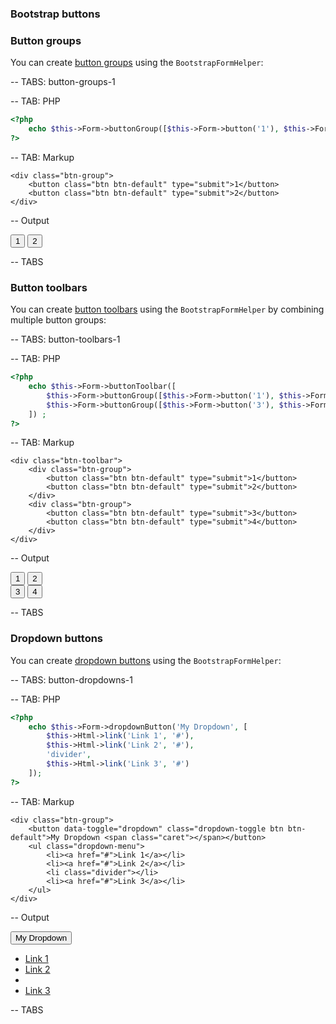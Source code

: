 ### Bootstrap buttons

### Button groups

You can create [button groups](http://getbootstrap.com/components/#btn-groups) using the `BootstrapFormHelper`:

-- TABS: button-groups-1

-- TAB: PHP

```php
<?php
    echo $this->Form->buttonGroup([$this->Form->button('1'), $this->Form->button('2')]) ;
?>
```

-- TAB: Markup

```markup
<div class="btn-group">
    <button class="btn btn-default" type="submit">1</button>
    <button class="btn btn-default" type="submit">2</button>
</div>
```

-- Output

<div class="btn-group">
    <button class="btn btn-default" type="submit">1</button>
    <button class="btn btn-default" type="submit">2</button>
</div>

-- TABS

### Button toolbars

You can create [button toolbars](http://getbootstrap.com/components/#btn-groups-toolbar) using the `BootstrapFormHelper` by
combining multiple button groups:

-- TABS: button-toolbars-1

-- TAB: PHP

```php
<?php
    echo $this->Form->buttonToolbar([
        $this->Form->buttonGroup([$this->Form->button('1'), $this->Form->button('2')]),
        $this->Form->buttonGroup([$this->Form->button('3'), $this->Form->button('4')])
    ]) ;
?>
```

-- TAB: Markup

```markup
<div class="btn-toolbar">
    <div class="btn-group">
        <button class="btn btn-default" type="submit">1</button>
        <button class="btn btn-default" type="submit">2</button>
    </div>
    <div class="btn-group">
        <button class="btn btn-default" type="submit">3</button>
        <button class="btn btn-default" type="submit">4</button>
    </div>
</div>
```

-- Output

<div class="btn-toolbar">
    <div class="btn-group">
        <button class="btn btn-default" type="submit">1</button>
        <button class="btn btn-default" type="submit">2</button>
    </div>
    <div class="btn-group">
        <button class="btn btn-default" type="submit">3</button>
        <button class="btn btn-default" type="submit">4</button>
    </div>
</div>

-- TABS

### Dropdown buttons

You can create [dropdown buttons](http://getbootstrap.com/components/#btn-dropdowns) using the `BootstrapFormHelper`:

-- TABS: button-dropdowns-1

-- TAB: PHP

```php
<?php
    echo $this->Form->dropdownButton('My Dropdown', [
        $this->Html->link('Link 1', '#'),
        $this->Html->link('Link 2', '#'),
        'divider',
        $this->Html->link('Link 3', '#')
    ]);
?>
```

-- TAB: Markup

```markup
<div class="btn-group">
    <button data-toggle="dropdown" class="dropdown-toggle btn btn-default">My Dropdown <span class="caret"></span></button>
    <ul class="dropdown-menu">
        <li><a href="#">Link 1</a></li>
        <li><a href="#">Link 2</a></li>
        <li class="divider"></li>
        <li><a href="#">Link 3</a></li>
    </ul>
</div>
```

-- Output

<div class="btn-group">
    <button data-toggle="dropdown" class="dropdown-toggle btn btn-default">My Dropdown <span class="caret"></span></button>
    <ul class="dropdown-menu">
        <li><a href="#">Link 1</a></li>
        <li><a href="#">Link 2</a></li>
        <li class="divider"></li>
        <li><a href="#">Link 3</a></li>
    </ul>
</div>

-- TABS

